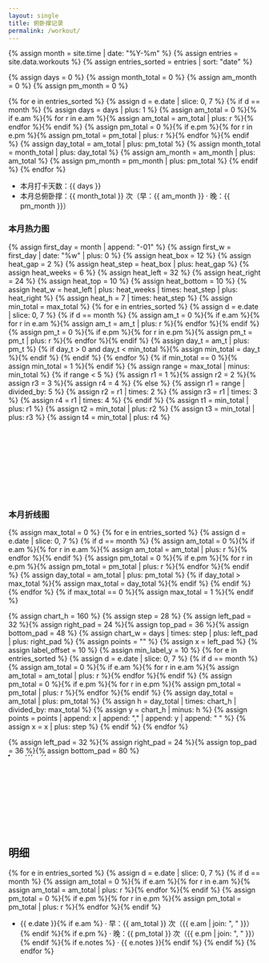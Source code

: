 ```yaml
---
layout: single
title: 俯卧撑记录
permalink: /workout/
---
```


{% assign month = site.time | date: "%Y-%m" %}
{% assign entries = site.data.workouts %}
{% assign entries_sorted = entries | sort: "date" %}

{% assign days = 0 %}
{% assign month_total = 0 %}
{% assign am_month = 0 %}
{% assign pm_month = 0 %}

{% for e in entries_sorted %}
  {% assign d = e.date | slice: 0, 7 %}
  {% if d == month %}
    {% assign days = days | plus: 1 %}
    {% assign am_total = 0 %}{% if e.am %}{% for r in e.am %}{% assign am_total = am_total | plus: r %}{% endfor %}{% endif %}
    {% assign pm_total = 0 %}{% if e.pm %}{% for r in e.pm %}{% assign pm_total = pm_total | plus: r %}{% endfor %}{% endif %}
    {% assign day_total = am_total | plus: pm_total %}
    {% assign month_total = month_total | plus: day_total %}
    {% assign am_month = am_month | plus: am_total %}
    {% assign pm_month = pm_month | plus: pm_total %}
  {% endif %}
{% endfor %}

- 本月打卡天数：{{ days }}
- 本月总俯卧撑：{{ month_total }} 次（早：{{ am_month }} · 晚：{{ pm_month }}）

### 本月热力图
{% assign first_day = month | append: "-01" %}
{% assign first_w = first_day | date: "%w" | plus: 0 %}
{% assign heat_box = 12 %}
{% assign heat_gap = 2 %}
{% assign heat_step = heat_box | plus: heat_gap %}
{% assign heat_weeks = 6 %}
{% assign heat_left = 32 %}
{% assign heat_right = 24 %}
{% assign heat_top = 10 %}
{% assign heat_bottom = 10 %}
{% assign heat_w = heat_left | plus: heat_weeks | times: heat_step | plus: heat_right %}
{% assign heat_h = 7 | times: heat_step %}
{% assign min_total = max_total %}
{% for e in entries_sorted %}
  {% assign d = e.date | slice: 0, 7 %}
  {% if d == month %}
    {% assign am_t = 0 %}{% if e.am %}{% for r in e.am %}{% assign am_t = am_t | plus: r %}{% endfor %}{% endif %}
    {% assign pm_t = 0 %}{% if e.pm %}{% for r in e.pm %}{% assign pm_t = pm_t | plus: r %}{% endfor %}{% endif %}
    {% assign day_t = am_t | plus: pm_t %}
    {% if day_t > 0 and day_t < min_total %}{% assign min_total = day_t %}{% endif %}
  {% endif %}
{% endfor %}
{% if min_total == 0 %}{% assign min_total = 1 %}{% endif %}
{% assign range = max_total | minus: min_total %}
{% if range < 5 %}
  {% assign r1 = 1 %}{% assign r2 = 2 %}{% assign r3 = 3 %}{% assign r4 = 4 %}
{% else %}
  {% assign r1 = range | divided_by: 5 %}
  {% assign r2 = r1 | times: 2 %}
  {% assign r3 = r1 | times: 3 %}
  {% assign r4 = r1 | times: 4 %}
{% endif %}
{% assign t1 = min_total | plus: r1 %}
{% assign t2 = min_total | plus: r2 %}
{% assign t3 = min_total | plus: r3 %}
{% assign t4 = min_total | plus: r4 %}
<svg width="{{ heat_w }}" height="{{ heat_h | plus: heat_top | plus: heat_bottom }}" viewBox="0 0 {{ heat_w }} {{ heat_h | plus: heat_top | plus: heat_bottom }}" xmlns="http://www.w3.org/2000/svg">
  <g transform="translate(0, {{ heat_top }})">
    {% for i in (1..31) %}
      {% assign dd = i %}{% if i < 10 %}{% assign dd = "0" | append: i %}{% endif %}
      {% assign day_date = month | append: "-" | append: dd %}
      {% assign d_m = day_date | date: "%Y-%m" %}
      {% if d_m == month %}
        {% assign dow = day_date | date: "%w" | plus: 0 %}
        {% assign col_base = i | minus: 1 | plus: first_w %}
        {% assign col = col_base | divided_by: 7 %}
        {% assign x = col | times: heat_step | plus: heat_left %}
        {% assign y = dow | times: heat_step %}
        {% assign day_total = 0 %}
        {% for e in entries_sorted %}
          {% if e.date == day_date %}
            {% assign am_t = 0 %}{% if e.am %}{% for r in e.am %}{% assign am_t = am_t | plus: r %}{% endfor %}{% endif %}
            {% assign pm_t = 0 %}{% if e.pm %}{% for r in e.pm %}{% assign pm_t = pm_t | plus: r %}{% endfor %}{% endif %}
            {% assign day_total = am_t | plus: pm_t %}
          {% endif %}
        {% endfor %}
        {% assign fill = "#ebedf0" %}
        {% if day_total > 0 and day_total <= stepv %}{% assign fill = "#c6e48b" %}{% endif %}
        {% if day_total > stepv and day_total <= step2 %}{% assign fill = "#a5d76e" %}{% endif %}
        {% if day_total > step2 and day_total <= step3 %}{% assign fill = "#7bc96f" %}{% endif %}
        {% if day_total > step3 and day_total <= avg | times: 2 %}{% assign fill = "#239a3b" %}{% endif %}
        {% if day_total > avg | times: 2 %}{% assign fill = "#196127" %}{% endif %}
        <rect x="{{ x }}" y="{{ y }}" width="{{ heat_box }}" height="{{ heat_box }}" rx="2" ry="2" fill="{{ fill }}"><title>{{ day_date }}: {{ day_total }} 次</title></rect>
      {% endif %}
    {% endfor %}
  </g>
</svg>

### 本月折线图
{% assign max_total = 0 %}
{% for e in entries_sorted %}
  {% assign d = e.date | slice: 0, 7 %}
  {% if d == month %}
    {% assign am_total = 0 %}{% if e.am %}{% for r in e.am %}{% assign am_total = am_total | plus: r %}{% endfor %}{% endif %}
    {% assign pm_total = 0 %}{% if e.pm %}{% for r in e.pm %}{% assign pm_total = pm_total | plus: r %}{% endfor %}{% endif %}
    {% assign day_total = am_total | plus: pm_total %}
    {% if day_total > max_total %}{% assign max_total = day_total %}{% endif %}
  {% endif %}
{% endfor %}
{% if max_total == 0 %}{% assign max_total = 1 %}{% endif %}

{% assign chart_h = 160 %}
{% assign step = 28 %}
{% assign left_pad = 32 %}{% assign right_pad = 24 %}{% assign top_pad = 36 %}{% assign bottom_pad = 48 %}
{% assign chart_w = days | times: step | plus: left_pad | plus: right_pad %}
{% assign points = "" %}
{% assign x = left_pad %}
{% assign label_offset = 10 %}
{% assign min_label_y = 10 %}
{% for e in entries_sorted %}
  {% assign d = e.date | slice: 0, 7 %}
  {% if d == month %}
    {% assign am_total = 0 %}{% if e.am %}{% for r in e.am %}{% assign am_total = am_total | plus: r %}{% endfor %}{% endif %}
    {% assign pm_total = 0 %}{% if e.pm %}{% for r in e.pm %}{% assign pm_total = pm_total | plus: r %}{% endfor %}{% endif %}
    {% assign day_total = am_total | plus: pm_total %}
    {% assign h = day_total | times: chart_h | divided_by: max_total %}
    {% assign y = chart_h | minus: h %}
    {% assign points = points | append: x | append: "," | append: y | append: " " %}
    {% assign x = x | plus: step %}
  {% endif %}
{% endfor %}

{% assign left_pad = 32 %}{% assign right_pad = 24 %}{% assign top_pad = 36 %}{% assign bottom_pad = 80 %}
<svg width="{{ chart_w }}" height="{{ chart_h | plus: top_pad | plus: bottom_pad }}" viewBox="0 0 {{ chart_w }} {{ chart_h | plus: top_pad | plus: bottom_pad }}" xmlns="http://www.w3.org/2000/svg">
  <g transform="translate(0, {{ top_pad }})">
  <line class="axis axis--x" x1="{{ left_pad }}" y1="{{ chart_h }}" x2="{{ chart_w | minus: right_pad }}" y2="{{ chart_h }}" />
  {% assign tick_step = max_total | divided_by: 4 %}{% if tick_step == 0 %}{% assign tick_step = 1 %}{% endif %}
  {% for i in (0..4) %}
    {% if i == 4 %}{% assign val = max_total %}{% else %}{% assign val = i | times: tick_step %}{% endif %}
    {% assign h = val | times: chart_h | divided_by: max_total %}
    {% assign y = chart_h | minus: h %}
    <line x1="{{ left_pad }}" y1="{{ y }}" x2="{{ chart_w | minus: right_pad }}" y2="{{ y }}" stroke="#eee" stroke-width="1"/>
    <text x="{{ left_pad | minus: 4 }}" y="{{ y | plus: 4 }}" font-size="10" text-anchor="end">{{ val }}</text>
  {% endfor %}
  <polyline class="line" fill="none" points="{{ points | strip }}" />
  {% assign x = left_pad %}
  {% for e in entries_sorted %}
    {% assign d = e.date | slice: 0, 7 %}
    {% if d == month %}
      {% assign am_total = 0 %}{% if e.am %}{% for r in e.am %}{% assign am_total = am_total | plus: r %}{% endfor %}{% endif %}
      {% assign pm_total = 0 %}{% if e.pm %}{% for r in e.pm %}{% assign pm_total = pm_total | plus: r %}{% endfor %}{% endif %}
      {% assign day_total = am_total | plus: pm_total %}
      {% assign h = day_total | times: chart_h | divided_by: max_total %}
      {% assign y = chart_h | minus: h %}
      <circle class="dot" cx="{{ x }}" cy="{{ y }}" r="3" />
      <text class="bar-label" x="{{ x }}" y="{{ chart_h | plus: 22 }}" text-anchor="middle" transform="rotate(30 {{ x }}, {{ chart_h | plus: 22 }})">{{ e.date | slice: -2, 2 }}</text>
      {% assign label_y = y | minus: 12 %}{% if label_y < 8 %}{% assign label_y = 8 %}{% endif %}
      <text class="value-label" x="{{ x }}" y="{{ label_y }}" text-anchor="middle">{{ day_total }}</text>
      {% assign x = x | plus: step %}
    {% endif %}
  {% endfor %}
  <text x="{{ left_pad | plus: chart_w | minus: left_pad | minus: right_pad | divided_by: 2 }}" y="{{ chart_h | plus: 44 }}" font-size="11" text-anchor="middle">Date</text>
  <text x="{{ left_pad | minus: 22 }}" y="{{ chart_h | divided_by: 2 }}" font-size="11" text-anchor="middle" transform="rotate(-90 {{ left_pad | minus: 22 }}, {{ chart_h | divided_by: 2 }})">Count</text>
</svg>

## 明细
{% for e in entries_sorted %}
  {% assign d = e.date | slice: 0, 7 %}
  {% if d == month %}
    {% assign am_total = 0 %}{% if e.am %}{% for r in e.am %}{% assign am_total = am_total | plus: r %}{% endfor %}{% endif %}
    {% assign pm_total = 0 %}{% if e.pm %}{% for r in e.pm %}{% assign pm_total = pm_total | plus: r %}{% endfor %}{% endif %}
- {{ e.date }}{% if e.am %} · 早：{{ am_total }} 次（{{ e.am | join: ", " }}）{% endif %}{% if e.pm %} · 晚：{{ pm_total }} 次（{{ e.pm | join: ", " }}）{% endif %}{% if e.notes %} · {{ e.notes }}{% endif %}
  {% endif %}
{% endfor %}
